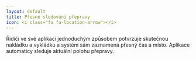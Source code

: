 ```yaml
---
layout: default
title: Přesné sledování přepravy
icon: <i class="fa fa-location-arrow"></i>
---
```


Řidiči ve své aplikaci jednoduchým způsobem potvrzuje skutečnou nakládku a vykládku a systém sám zaznamená přesný čas a místo. Aplikace automaticy sleduje aktuální polohu přepravy.
